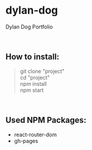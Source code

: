# dylan-dog

Dylan Dog Portfolio

<br />

## How to install:

> git clone "project" <br />
> cd "project" <br />
> npm install <br />
> npm start <br />

<br />

## Used NPM Packages:

- react-router-dom
- gh-pages 

<br />
